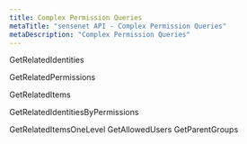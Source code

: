 ```yaml
---
title: Complex Permission Queries
metaTitle: "sensenet API - Complex Permission Queries"
metaDescription: "Complex Permission Queries"
---
```


GetRelatedIdentities

<tab category="preview" article="permission-queries" example="getRelatedIdentities" />

GetRelatedPermissions
<tab category="preview" article="permission-queries" example="getRelatedPermissions" />

GetRelatedItems
<tab category="preview" article="permission-queries" example="getRelatedItems" />

GetRelatedIdentitiesByPermissions

<tab category="preview" article="permission-queries" example="getRelatedIdentitiesByPermissions" />
GetRelatedItemsOneLevel

<tab category="preview" article="permission-queries" example="getRelatedItemsOneLevel" />
GetAllowedUsers

<tab category="preview" article="permission-queries" example="getAllowedUsers" />
GetParentGroups

<tab category="preview" article="permission-queries" example="getParentGroups" />
